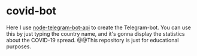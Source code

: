# covid-bot
Here I use [node-telegram-bot-api](https://github.com/yagop/node-telegram-bot-api) to create the Telegram-bot. You can use this by just typing the country name, and it's gonna display the statistics about the COVID-19 spread.
@@This repository is just for educational purposes. 
